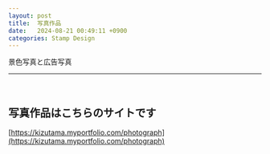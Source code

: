 ```yaml
---
layout: post
title:  写真作品
date:   2024-08-21 00:49:11 +0900
categories: Stamp Design
---
```


景色写真と広告写真

---
<br>

## 写真作品はこちらのサイトです

[https://kizutama.myportfolio.com/photograph](https://kizutama.myportfolio.com/photograph)

